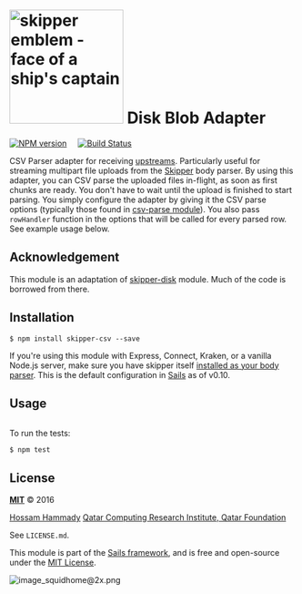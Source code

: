 # [<img title="skipper-csv - CSV Parser adapter for Skipper" src="http://i.imgur.com/P6gptnI.png" width="200px" alt="skipper emblem - face of a ship's captain"/>](https://github.com/hammady/skipper-disk) Disk Blob Adapter

[![NPM version](https://badge.fury.io/js/skipper-csv.png)](http://badge.fury.io/js/skipper-csv) &nbsp; &nbsp;
[![Build Status](https://travis-ci.org/hammady/skipper-csv.svg?branch=master)](https://travis-ci.org/hammady/skipper-csv)

CSV Parser adapter for receiving [upstreams](https://github.com/balderdashy/skipper#what-are-upstreams). Particularly useful for streaming multipart file uploads from the [Skipper](github.com/balderdashy/skipper) body parser.
By using this adapter, you can CSV parse the uploaded files in-flight, as soon as first chunks are ready.
You don't have to wait until the upload is finished to start parsing.
You simply configure the adapter by giving it the CSV parse options
(typically those found in [csv-parse module](https://www.npmjs.com/package/csv-parse)).
You also pass `rowHandler` function in the options that will be called for every parsed row.
See example usage below.

## Acknowledgement
This module is an adaptation of [skipper-disk](skipper-disk) module. Much of the code is borrowed from there.

## Installation

```
$ npm install skipper-csv --save
```

If you're using this module with Express, Connect, Kraken, or a vanilla Node.js server, make sure you have skipper itself [installed as your body parser](http://beta.sailsjs.org/#/documentation/concepts/Middleware?q=adding-or-overriding-http-middleware).  This is the default configuration in [Sails](https://github.com/balderdashy/sails) as of v0.10.



## Usage

```
```

To run the tests:

```shell
$ npm test
```


## License

**[MIT](./LICENSE)**
&copy; 2016

[Hossam Hammady](http://twitter.com/hammady)
[Qatar Computing Research Institute, Qatar Foundation](http://qcri.qa)

See `LICENSE.md`.

This module is part of the [Sails framework](http://sailsjs.org), and is free and open-source under the [MIT License](http://sails.mit-license.org/).


![image_squidhome@2x.png](http://i.imgur.com/RIvu9.png)
